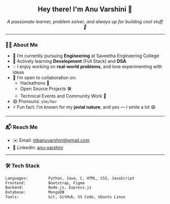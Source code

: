 <h2 align="center">Hey there! I'm Anu Varshini 👋</h2>

<p align="center">
  <i>A passionate learner, problem solver, and always up for building cool stuff 🚀</i>
</p>

---

### 👩‍💻 About Me

- 🔭 I’m currently pursuing **Engineering** at Saveetha Engineering College  
- 🌱 Actively learning **Development** (Full Stack) and **DSA**
- 💡 I enjoy working on **real-world problems**, and love experimenting with ideas
- 🤝 I’m open to collaboration on:
  - Hackathons 🤖
  - Open Source Projects 🛠️
  - Technical Events and Community Work 💬
- 😄 Pronouns: `she/her`
- ⚡ Fun fact: I'm known for my **jovial nature**, and yes — I smile a lot 😄

---

### 📬 Reach Me

- ✉️ Email: [mbanuvarshini@gmail.com](mailto:mbanuvarshini@gmail.com)  
- 💼 LinkedIn: [anu-varshini](https://www.linkedin.com/in/anu-varshini-761903287/)

---

### 🛠️ Tech Stack

```bash
Languages:         Python, Java, C, HTML, CSS, JavaScript
Frontend:          Bootstrap, Figma
Backend:           Node.js, Express.js
Database:          MongoDB
Tools:             Git, GitHub, VS Code, Ubuntu Linux

